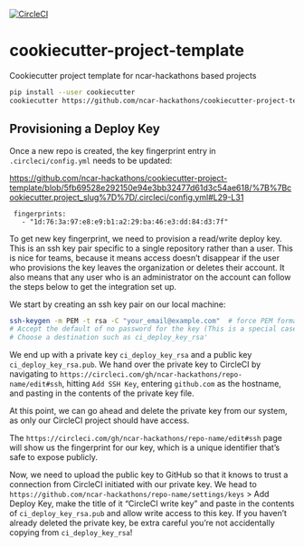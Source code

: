 
[![CircleCI](https://img.shields.io/circleci/project/github/ncar-hackathons/cookiecutter-project-template/master.svg?style=for-the-badge&logo=circleci)](https://circleci.com/gh/ncar-hackathons/cookiecutter-project-template)


# cookiecutter-project-template
Cookiecutter project template for ncar-hackathons based projects

```bash
pip install --user cookiecutter
cookiecutter https://github.com/ncar-hackathons/cookiecutter-project-template.git
```

## Provisioning a Deploy Key

Once a new repo is created, the key fingerprint entry in `.circleci/config.yml` needs to be updated:

https://github.com/ncar-hackathons/cookiecutter-project-template/blob/5fb69528e292150e94e3bb32477d61d3c54ae618/%7B%7Bcookiecutter.project_slug%7D%7D/.circleci/config.yml#L29-L31


```console
 fingerprints: 
   - "1d:76:3a:97:e8:e9:b1:a2:29:ba:46:e3:dd:84:d3:7f" 
```


To get new key fingerprint, we need to provision a read/write deploy key. This is an ssh key pair specific to a single repository rather than a user. This is nice for teams, because it means access doesn’t disappear if the user who provisions the key leaves the organization or deletes their account. It also means that any user who is an administrator on the account can follow the steps below to get the integration set up.

We start by creating an ssh key pair on our local machine:

```bash
ssh-keygen -m PEM -t rsa -C "your_email@example.com"  # force PEM format
# Accept the default of no password for the key (This is a special case!)
# Choose a destination such as ci_deploy_key_rsa'
```

We end up with a private key `ci_deploy_key_rsa` and a public key `ci_deploy_key_rsa.pub`. We hand over the private key to CircleCI by navigating to `https://circleci.com/gh/ncar-hackathons/repo-name/edit#ssh`, hitting `Add SSH Key`, entering `github.com` as the hostname, and pasting in the contents of the private key file. 

At this point, we can go ahead and delete the private key from our system, as only our CircleCI project should have access.

The  `https://circleci.com/gh/ncar-hackathons/repo-name/edit#ssh` page will show us the fingerprint for our key, which is a unique identifier that’s safe to expose publicly.



Now, we need to upload the public key to GitHub so that it knows to trust a connection from CircleCI initiated with our private key. We head to `https://github.com/ncar-hackathons/repo-name/settings/keys` > Add Deploy Key, make the title of it “CircleCI write key” and paste in the contents of `ci_deploy_key_rsa.pub` and allow write access to this key. If you haven’t already deleted the private key, be extra careful you’re not accidentally copying from `ci_deploy_key_rsa`! 
